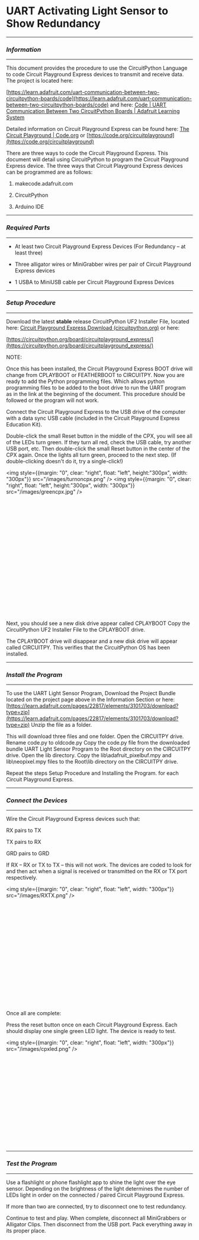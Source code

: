 # UART Activating Light Sensor to Show Redundancy
---
### *Information*
---

This document provides the procedure to use the CircuitPython Language to code Circuit Playground Express devices to transmit and receive data.  The project is located here: 

[https://learn.adafruit.com/uart-communication-between-two-circuitpython-boards/code](https://learn.adafruit.com/uart-communication-between-two-circuitpython-boards/code) and here: [Code | UART Communication Between Two CircuitPython Boards | Adafruit Learning System](https://learn.adafruit.com/uart-communication-between-two-circuitpython-boards/code)

Detailed information on Circuit Playground Express can be found here: [The Circuit Playground | Code.org](https://code.org/circuitplayground) or [https://code.org/circuitplayground](https://code.org/circuitplayground)

There are three ways to code the Circuit Playground Express.  This document will detail using CircuitPython to program the Circuit Playground Express device.  The three ways that Circuit Playground Express devices can be programmed are as follows:

1.	makecode.adafruit.com

2.	CircuitPython

3.	Arduino IDE 

---
### *Required Parts*
---

*	At least two Circuit Playground Express Devices (For Redundancy – at least three)

*	Three alligator wires or MiniGrabber wires per pair of Circuit Playground Express devices

*	1 USBA to MiniUSB cable per Circuit Playground Express Devices

---
### *Setup Procedure*
---

Download the latest **stable** release CircuitPython UF2 Installer File, located here: [Circuit Playground Express Download (circuitpython.org)](https://circuitpython.org/board/circuitplayground_express/) or here:

[https://circuitpython.org/board/circuitplayground_express/](https://circuitpython.org/board/circuitplayground_express/)

NOTE:

Once this has been installed, the Circuit Playground Express BOOT drive will change from CPLAYBOOT or FEATHERBOOT to CIRCUITPY. Now you are ready to add the Python programming files.  Which allows python programming files to be added to the boot drive to run the UART program as in the link at the beginning of the document.  This procedure should be followed or the program will not work.

Connect the Circuit Playground Express to the USB drive of the computer with a data sync USB cable (included in the Circuit Playground Express Education Kit).

Double-click the small Reset button in the middle of the CPX, you will see all of the LEDs turn green. If they turn all red, check the USB cable, try another USB port, etc.  Then double-click the small Reset button in the center of the CPX again.  Once the lights all turn green, proceed to the next step.  (If double-clicking doesn't do it, try a single-click!)

<img style={{margin: "0", clear: "right", float: "left", height:"300px", width: "300px"}}
            src="/images/turnoncpx.png"
            /> 
<img style={{margin: "0", clear: "right", float: "left", height:"300px", width: "300px"}}
            src="/images/greencpx.jpg"
            /> 
<br></br><br></br>
            <br></br><br></br>
            <br></br><br></br>
            <br></br><br></br>
            <br></br><br></br>

Next, you should see a new disk drive appear called CPLAYBOOT
Copy the CircuitPython UF2 Installer File to the CPLAYBOOT drive.

The CPLAYBOOT drive will disappear and a new disk drive will appear called CIRCUITPY.  This verifies that the CircuitPython OS has been installed.

---
### *Install the Program*
---

To use the UART Light Sensor Program, Download the Project Bundle located on the project page above in the Information Section or here: 
[https://learn.adafruit.com/pages/22817/elements/3101703/download?type=zip](https://learn.adafruit.com/pages/22817/elements/3101703/download?type=zip)
Unzip the file as a folder. 

This will download three files and one folder.  Open the CIRCUITPY drive.
Rename code.py to oldcode.py
Copy the code.py file from the downloaded bundle UART Light Sensor Program to the Root directory on the CIRCUITPY drive.
Open the lib directory.
Copy the lib\adafruit_pixelbuf.mpy and lib\neopixel.mpy files to the Root\lib directory on the CIRCUITPY drive.

Repeat the steps Setup Procedure and Installing the Program. for each Circuit Playground Express.

---
### *Connect the Devices*
---

Wire the Circuit Playground Express devices such that:

RX pairs to TX

TX pairs to RX

GRD pairs to GRD

If RX – RX or TX to TX – this will not work.  The devices are coded to look for and then act when a signal is received or transmitted on the RX or TX port respectively.


<img style={{margin: "0", clear: "right", float: "left", width: "300px"}}
            src="/images/RXTX.png"
            /> 
            
<br></br><br></br>
            <br></br><br></br>
            <br></br><br></br>
            <br></br><br></br>
            

Once all are complete:

Press the reset button once on each Circuit Playground Express. Each should display one single green LED light.  The device is ready to test.

<img style={{margin: "0", clear: "right", float: "left", width: "300px"}}
            src="/images/cpxled.png"
            /> 
            
<br></br><br></br>
            <br></br><br></br>
            <br></br><br></br>
            <br></br>


________________________________________________________________________________________
### *Test the Program*
________________________________________________________________________________________

Use a flashlight or phone flashlight app to shine the light over the eye sensor.  Depending on the brightness of the light determines the number of LEDs light in order on the connected / paired Circuit Playground Express.

If more than two are connected, try to disconnect one to test redundancy.

Continue to test and play.  When complete, disconnect all MiniGrabbers or Alligator Clips.  Then disconnect from the USB port.  Pack everything away in its proper place.

